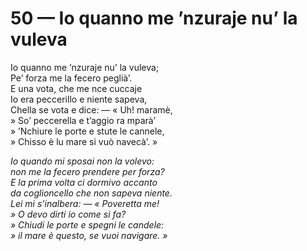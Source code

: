 # 50 — Io quanno me ’nzuraje nu’ la vuleva

Io quanno me ’nzuraje nu’ la vuleva;  
Pe’ forza me la fecero peglià’.  
E una vota, che me nce cuccaje  
Io era peccerillo e niente sapeva,  
Chella se vota e dice: — « Uh! maramè,  
» So’ peccerella e t’aggio ra mparà’  
» ’Nchiure le porte e stute le cannele,  
» Chisso è lu mare si vuò navecà’. »

_Io quando mi sposai non la volevo:  
non me la fecero prendere per forza?  
E la prima volta ci dormivo accanto  
da coglioncello che non sapeva niente.  
Lei mi s’inalbera: — « Poveretta me!  
» O devo dirti io come si fa?  
» Chiudi le porte e spegni le candele:  
» il mare è questo, se vuoi navigare. »_

